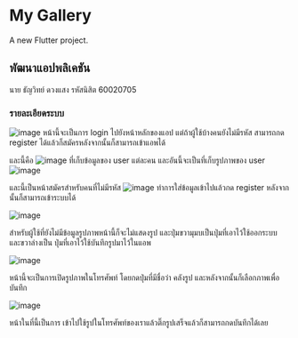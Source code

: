 # My Gallery

A new Flutter project.

## พัฒนาแอปพลิเคชัน
นาย ธัญวิทย์ ดวงแสง รหัสนิสิต 60020705

### รายละเอียดระบบ
![image](https://scontent.fbkk5-5.fna.fbcdn.net/v/t1.15752-9/123206425_741477083113440_4343863568369653117_n.jpg?_nc_cat=100&ccb=2&_nc_sid=ae9488&_nc_ohc=lHyep45KXx0AX9BSvpR&_nc_ht=scontent.fbkk5-5.fna&oh=5bdb17a17af30a29cc932350ac80d15f&oe=5FC6D570)
หน้านี้จะเป็นการ login ไปยังหน้าหลักของแอป แต่ถ้าผู้ใช้บ้างคนยังไม่มีรหัส สามารถกด register ได้แล้วก็สมัครหลังจากนั้นก็สามารถเข้าแอพได้

และนี้คือ
![image](https://scontent.fbkk5-1.fna.fbcdn.net/v/t1.15752-9/123271271_425569525268883_7721277782674756682_n.png?_nc_cat=109&ccb=2&_nc_sid=ae9488&_nc_ohc=4BnoMfXK9jQAX_K4I-S&_nc_ht=scontent.fbkk5-1.fna&oh=bd994093dbf290fd73aa373180d588a1&oe=5FC505AD)
ที่เก็บข้อมูลของ user แต่ละคน และอันนี้จะเป็นที่เก็บรูปภาพของ user 
![image](https://scontent.fbkk5-4.fna.fbcdn.net/v/t1.15752-9/123300333_1677953529048396_5519431967749229978_n.png?_nc_cat=103&ccb=2&_nc_sid=ae9488&_nc_ohc=Y_KFDrbScIAAX94bHZO&_nc_ht=scontent.fbkk5-4.fna&oh=151e898b8a174de50ef590df6dc94c8e&oe=5FC6E768)

และนี้เป็นหน้าสมัครสำหรับคนที่ไม่มีรหัส 
![image](https://scontent.fbkk5-8.fna.fbcdn.net/v/t1.15752-9/123138496_804706610363623_8271324654800994162_n.jpg?_nc_cat=106&ccb=2&_nc_sid=ae9488&_nc_ohc=kAe4v2VRtgAAX_iEuJv&_nc_ht=scontent.fbkk5-8.fna&oh=15748eeb69e65a517649b5c042b425ae&oe=5FC75092)
ทำการใส่ข้อมูลเข้าไปแล้วกด register หลังจากนั้นก็สามารถเข้าระบบได้

![image](https://scontent.fbkk5-4.fna.fbcdn.net/v/t1.15752-9/123326992_789166351816816_8969653365548845754_n.jpg?_nc_cat=103&ccb=2&_nc_sid=ae9488&_nc_ohc=2NhCqLzavfgAX_jmiWB&_nc_ht=scontent.fbkk5-4.fna&oh=79c1a6e773654d06295e949b275fe390&oe=5FC4C54A)

สำหรับผู้ใช้ที่ยังไม่มีข้อมูลรูปภาพหน้านี้ก็จะไม่แสดงรูป และปุ่มขวามุมบเป็นปุ่มที่เอาไว้ใช้ออกระบบ และขวาล่างเป็น ปุ่มที่เอาไว้ใช้บันทึกรูปมาไว้ในแอพ

![image](https://scontent.fbkk5-8.fna.fbcdn.net/v/t1.15752-9/123135463_644407599576244_5097303077682123915_n.jpg?_nc_cat=106&ccb=2&_nc_sid=ae9488&_nc_ohc=zqpeE12UzoQAX9a_iRW&_nc_ht=scontent.fbkk5-8.fna&oh=b8f33dc7b5a80b5ddd00f39c9a945414&oe=5FC491A8)

หน้านี้จะเป็นการเปิดรูปภาพในโทรศัพท์ โดยกดปุ่มที่มีชื่อว่า คลังรูป และหลังจากนั้นก็เลือกภาพเพื่อบันทึก

![image](https://scontent.fbkk5-7.fna.fbcdn.net/v/t1.15752-9/123141364_743625392896198_6611643432563445953_n.jpg?_nc_cat=108&ccb=2&_nc_sid=ae9488&_nc_ohc=ZNazRuIMSHMAX8oV4us&_nc_ht=scontent.fbkk5-7.fna&oh=7b272fa4f6512368b6bf07dca9da96bf&oe=5FC65D32)

หน้าในที่นี้เป็นการ เข้าไปใช้รูปในโทรศัพท์ของเราแล้วติ๊กรูปเสร็จแล้วก็สามารถกดบันทึกได้เลย

